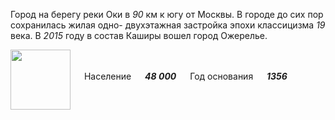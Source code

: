 <!--2021-11-01 00:45:33-->
Город на берегу реки Оки в *90* км к югу от Москвы.
В городе до сих пор сохранилась жилая одно- двухэтажная застройка эпохи классицизма *19* века.
В *2015* году в состав Каширы вошел город Ожерелье.

<img src="/posts/Места Подмосковья/Kashira.png" align="middle" width="96px"> &emsp; 
Население &emsp; ***48 000*** &emsp;
Год основания &emsp; ***1356***